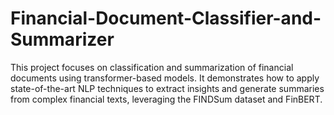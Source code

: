 # Financial-Document-Classifier-and-Summarizer
This project focuses on classification and summarization of financial documents using transformer-based models. It demonstrates how to apply state-of-the-art NLP techniques to extract insights and generate summaries from complex financial texts, leveraging the FINDSum dataset and FinBERT.
